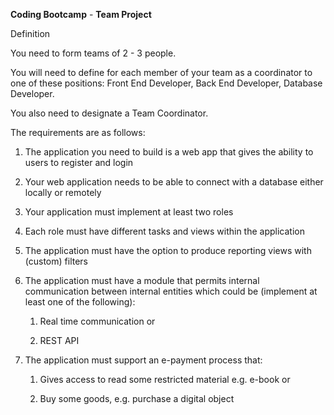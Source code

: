 **Coding Bootcamp** - **Team Project**

Definition

You need to form teams of 2 - 3 people.

You will need to define for each member of your team as a coordinator to one of
these positions: Front End Developer, Back End Developer, Database Developer.

You also need to designate a Team Coordinator.

The requirements are as follows:

1.  The application you need to build is a web app that gives the ability to
    users to register and login

2.  Your web application needs to be able to connect with a database either
    locally or remotely

3.  Your application must implement at least two roles

4.  Each role must have different tasks and views within the application

5.  The application must have the option to produce reporting views with
    (custom) filters

6.  The application must have a module that permits internal communication
    between internal entities which could be (implement at least one of the
    following):

    1.  Real time communication or

    2.  REST API

7.  The application must support an e-payment process that:

    1.  Gives access to read some restricted material e.g. e-book or

    2.  Buy some goods, e.g. purchase a digital object
